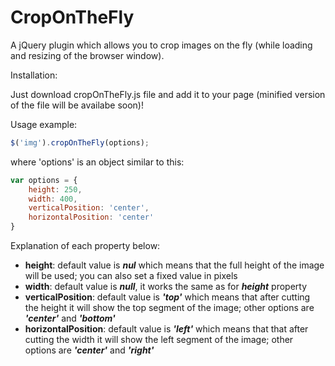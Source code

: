 CropOnTheFly
============

A jQuery plugin which allows you to crop images on the fly (while loading and resizing of the browser window).

Installation:

Just download cropOnTheFly.js file and add it to your page (minified version of the file will be availabe soon)!

Usage example:

```javascript
$('img').cropOnTheFly(options);
```

where 'options' is an object similar to this:

```javascript
var options = {
    height: 250,
    width: 400,
    verticalPosition: 'center',
    horizontalPosition: 'center'
}
```

Explanation of each property below:

* **height**: default value is _**nul**_ which means that the full height of the image will be used; you can also set a fixed value in pixels
* **width**: default value is _**null**_, it works the same as for _**height**_ property
* **verticalPosition**: default value is _**'top'**_ which means that after cutting the height it will show the top segment of the image; other options are _**'center'**_ and _**'bottom'**_
* **horizontalPosition**: default value is _**'left'**_ which means that that after cutting the width it will show the left segment of the image; other options are _**'center'**_ and _**'right'**_
